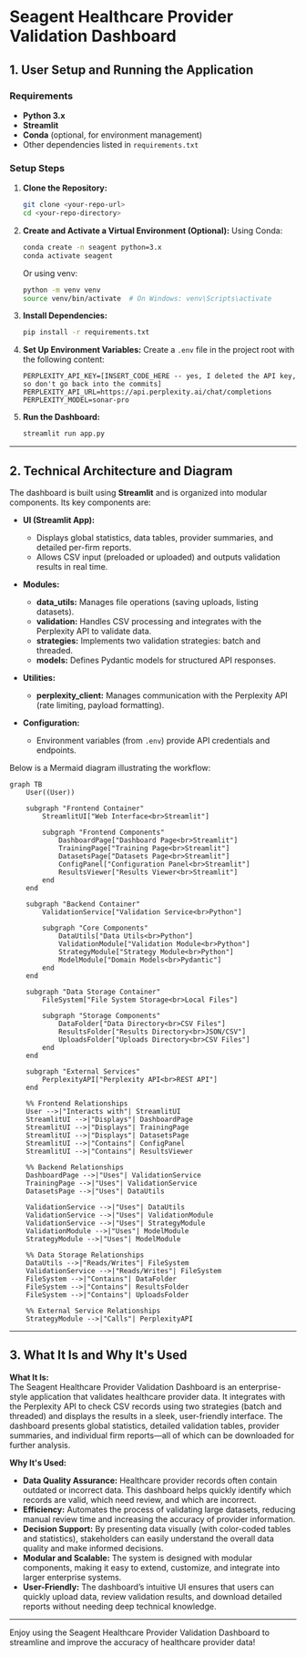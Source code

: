 # Seagent Healthcare Provider Validation Dashboard

## 1. User Setup and Running the Application

### Requirements
- **Python 3.x**
- **Streamlit**
- **Conda** (optional, for environment management)
- Other dependencies listed in `requirements.txt`

### Setup Steps

1. **Clone the Repository:**
   ```bash
   git clone <your-repo-url>
   cd <your-repo-directory>
   ```

2. **Create and Activate a Virtual Environment (Optional):**
   Using Conda:
   ```bash
   conda create -n seagent python=3.x
   conda activate seagent
   ```
   Or using venv:
   ```bash
   python -m venv venv
   source venv/bin/activate  # On Windows: venv\Scripts\activate
   ```

3. **Install Dependencies:**
   ```bash
   pip install -r requirements.txt
   ```

4. **Set Up Environment Variables:**
   Create a `.env` file in the project root with the following content:
   ```dotenv
   PERPLEXITY_API_KEY=[INSERT_CODE_HERE -- yes, I deleted the API key, so don't go back into the commits]
   PERPLEXITY_API_URL=https://api.perplexity.ai/chat/completions
   PERPLEXITY_MODEL=sonar-pro
   ```

5. **Run the Dashboard:**
   ```bash
   streamlit run app.py
   ```
---

## 2. Technical Architecture and Diagram

The dashboard is built using **Streamlit** and is organized into modular components. Its key components are:

- **UI (Streamlit App):**
  - Displays global statistics, data tables, provider summaries, and detailed per-firm reports.
  - Allows CSV input (preloaded or uploaded) and outputs validation results in real time.

- **Modules:**
  - **data_utils:** Manages file operations (saving uploads, listing datasets).
  - **validation:** Handles CSV processing and integrates with the Perplexity API to validate data.
  - **strategies:** Implements two validation strategies: batch and threaded.
  - **models:** Defines Pydantic models for structured API responses.

- **Utilities:**
  - **perplexity_client:** Manages communication with the Perplexity API (rate limiting, payload formatting).

- **Configuration:**
  - Environment variables (from `.env`) provide API credentials and endpoints.

Below is a Mermaid diagram illustrating the workflow:

```mermaid
graph TB
    User((User))

    subgraph "Frontend Container"
        StreamlitUI["Web Interface<br>Streamlit"]
        
        subgraph "Frontend Components"
            DashboardPage["Dashboard Page<br>Streamlit"]
            TrainingPage["Training Page<br>Streamlit"]
            DatasetsPage["Datasets Page<br>Streamlit"]
            ConfigPanel["Configuration Panel<br>Streamlit"]
            ResultsViewer["Results Viewer<br>Streamlit"]
        end
    end

    subgraph "Backend Container"
        ValidationService["Validation Service<br>Python"]
        
        subgraph "Core Components"
            DataUtils["Data Utils<br>Python"]
            ValidationModule["Validation Module<br>Python"]
            StrategyModule["Strategy Module<br>Python"]
            ModelModule["Domain Models<br>Pydantic"]
        end
    end

    subgraph "Data Storage Container"
        FileSystem["File System Storage<br>Local Files"]
        
        subgraph "Storage Components"
            DataFolder["Data Directory<br>CSV Files"]
            ResultsFolder["Results Directory<br>JSON/CSV"]
            UploadsFolder["Uploads Directory<br>CSV Files"]
        end
    end

    subgraph "External Services"
        PerplexityAPI["Perplexity API<br>REST API"]
    end

    %% Frontend Relationships
    User -->|"Interacts with"| StreamlitUI
    StreamlitUI -->|"Displays"| DashboardPage
    StreamlitUI -->|"Displays"| TrainingPage
    StreamlitUI -->|"Displays"| DatasetsPage
    StreamlitUI -->|"Contains"| ConfigPanel
    StreamlitUI -->|"Contains"| ResultsViewer

    %% Backend Relationships
    DashboardPage -->|"Uses"| ValidationService
    TrainingPage -->|"Uses"| ValidationService
    DatasetsPage -->|"Uses"| DataUtils
    
    ValidationService -->|"Uses"| DataUtils
    ValidationService -->|"Uses"| ValidationModule
    ValidationService -->|"Uses"| StrategyModule
    ValidationModule -->|"Uses"| ModelModule
    StrategyModule -->|"Uses"| ModelModule

    %% Data Storage Relationships
    DataUtils -->|"Reads/Writes"| FileSystem
    ValidationService -->|"Reads/Writes"| FileSystem
    FileSystem -->|"Contains"| DataFolder
    FileSystem -->|"Contains"| ResultsFolder
    FileSystem -->|"Contains"| UploadsFolder

    %% External Service Relationships
    StrategyModule -->|"Calls"| PerplexityAPI
```

---

## 3. What It Is and Why It's Used

**What It Is:**  
The Seagent Healthcare Provider Validation Dashboard is an enterprise-style application that validates healthcare provider data. It integrates with the Perplexity API to check CSV records using two strategies (batch and threaded) and displays the results in a sleek, user-friendly interface. The dashboard presents global statistics, detailed validation tables, provider summaries, and individual firm reports—all of which can be downloaded for further analysis.

**Why It's Used:**  
- **Data Quality Assurance:** Healthcare provider records often contain outdated or incorrect data. This dashboard helps quickly identify which records are valid, which need review, and which are incorrect.
- **Efficiency:** Automates the process of validating large datasets, reducing manual review time and increasing the accuracy of provider information.
- **Decision Support:** By presenting data visually (with color-coded tables and statistics), stakeholders can easily understand the overall data quality and make informed decisions.
- **Modular and Scalable:** The system is designed with modular components, making it easy to extend, customize, and integrate into larger enterprise systems.
- **User-Friendly:** The dashboard’s intuitive UI ensures that users can quickly upload data, review validation results, and download detailed reports without needing deep technical knowledge.

---

Enjoy using the Seagent Healthcare Provider Validation Dashboard to streamline and improve the accuracy of healthcare provider data!
